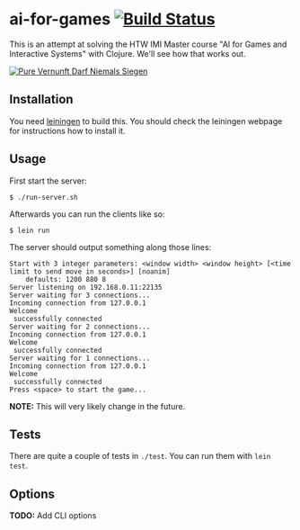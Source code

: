 # ai-for-games [![Build Status](https://travis-ci.org/heyarne/pure-vernunft-darf-niemals-siegen.svg?branch=master)](https://travis-ci.org/heyarne/pure-vernunft-darf-niemals-siegen)

This is an attempt at solving the HTW IMI Master course "AI for Games and Interactive Systems" with Clojure. We'll see how that works out.

[![Pure Vernunft Darf Niemals Siegen](https://img.youtube.com/vi/e1szcpyzsAE/0.jpg)](https://www.youtube.com/watch?v=e1szcpyzsAE)

## Installation

You need [leiningen](https://leiningen.org/) to build this. You should check the leiningen webpage for instructions how to install it.

## Usage

First start the server:

```
$ ./run-server.sh
```

Afterwards you can run the clients like so:

```
$ lein run
```

The server should output something along those lines:

```
Start with 3 integer parameters: <window width> <window height> [<time limit to send move in seconds>] [noanim]
	defaults: 1200 880 8
Server listening on 192.168.0.11:22135
Server waiting for 3 connections...
Incoming connection from 127.0.0.1
Welcome 
 successfully connected
Server waiting for 2 connections...
Incoming connection from 127.0.0.1
Welcome 
 successfully connected
Server waiting for 1 connections...
Incoming connection from 127.0.0.1
Welcome 
 successfully connected
Press <space> to start the game...
```

**NOTE:** This will very likely change in the future.

## Tests

There are quite a couple of tests in `./test`. You can run them with `lein test`.

## Options

**TODO:** Add CLI options
 
